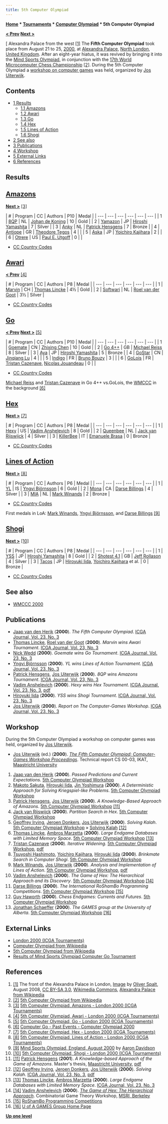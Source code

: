 ```yaml
---
title: 5th Computer Olympiad
---
```

**[Home](Home "Home") * [Tournaments](Tournaments_and_Matches "Tournaments and Matches") * [Computer Olympiad](Computer_Olympiad "Computer Olympiad") * 5th Computer Olympiad**

**[\< Prev](4th_Computer_Olympiad "4th Computer Olympiad") [Next >](6th_Computer_Olympiad "6th Computer Olympiad")**

\[ Alexandra Palace from the west <a id="cite-note-1" href="#cite-ref-1">[1]</a>
The **Fifth Computer Olympiad** took place from August 21 to 25, [2000](Timeline#2000 "Timeline"), at [Alexandra Palace](https://en.wikipedia.org/wiki/Alexandra_Palace), [North London](https://en.wikipedia.org/wiki/North_London), [United Kingdom](https://en.wikipedia.org/wiki/United_Kingdom). After an eight-year hiatus, it was revived by bringing it into the [Mind Sports Olympiad](https://en.wikipedia.org/wiki/Mind_Sports_Olympiad), in conjunction with the [17th World Microcomputer Chess Championship](WMCCC_2000 "WMCCC 2000") <a id="cite-note-2" href="#cite-ref-2">[2]</a>. During the 5th Computer Olympiad a [workshop on computer games](#workshop) was held, organized by [Jos Uiterwijk](Jos_Uiterwijk "Jos Uiterwijk").

## Contents

- [1 Results](#results)
  - [1.1 Amazons](#amazons)
  - [1.2 Awari](#awari)
  - [1.3 Go](#go)
  - [1.4 Hex](#hex)
  - [1.5 Lines of Action](#lines-of-action)
  - [1.6 Shogi](#shogi)
- [2 See also](#see-also)
- [3 Publications](#publications)
- [4 Workshop](#workshop)
- [5 External Links](#external-links)
- [6 References](#references)

## Results

## [Amazons](Amazons "Amazons")

**[Next >](6th_Computer_Olympiad#Amazons "6th Computer Olympiad")** <a id="cite-note-3" href="#cite-ref-3">[3]</a>

|  #
|  Program
|  CC
|  Authors
|  P10 |  Medal
|
| --- | --- | --- | --- | --- | --- |
|  1
| [8QP](https://www.game-ai-forum.org/icga-tournaments/program.php?id=164) |  NL
| [Johan de Koning](Johan_de_Koning "Johan de Koning") |  10
|  Gold
|
|  2
| [Yamazon](https://www.game-ai-forum.org/icga-tournaments/program.php?id=163) |  JP
| [Hiroshi Yamashita](Hiroshi_Yamashita "Hiroshi Yamashita") |  7
|  Silver
|
|  3
| [Anky](https://www.game-ai-forum.org/icga-tournaments/program.php?id=165) |  NL
| [Patrick Hensgens](index.php?title=Patrick_Hensgens&action=edit&redlink=1 "Patrick Hensgens (page does not exist)") |  7
|  Bronze
|
|  4
| [Antiope](https://www.game-ai-forum.org/icga-tournaments/program.php?id=166) |  GR
| [Theodore Tegos](index.php?title=Theodore_Tegos&action=edit&redlink=1 "Theodore Tegos (page does not exist)") |  4
|  |
|  5
| [Aska](https://www.game-ai-forum.org/icga-tournaments/program.php?id=167) |  JP
| [Yoichiro Kajihara](Yoichiro_Kajihara "Yoichiro Kajihara") |  2
|  |
|  6
| [Otrere](https://www.game-ai-forum.org/icga-tournaments/program.php?id=168) |  US
| [Paul E. Utgoff](Paul_E._Utgoff "Paul E. Utgoff") |  0
|  |

- [CC Country Codes](https://en.wikipedia.org/wiki/ISO_3166-1)

## [Awari](Awari "Awari")

**[\< Prev](4th_Computer_Olympiad#Awari "4th Computer Olympiad")** <a id="cite-note-4" href="#cite-ref-4">[4]</a>

|  #
|  Program
|  CC
|  Authors
|  P8 |  Medal
|
| --- | --- | --- | --- | --- | --- |
|  1
| [Marvin](https://www.game-ai-forum.org/icga-tournaments/program.php?id=241) |  CH
| [Thomas Lincke](Thomas_Lincke "Thomas Lincke") |  4½
|  Gold
|
|  2
| [Softwari](https://www.game-ai-forum.org/icga-tournaments/program.php?id=240) |  NL
| [Roel van der Goot](index.php?title=Roel_van_der_Goot&action=edit&redlink=1 "Roel van der Goot (page does not exist)") |  3½
|  Silver
|

- [CC Country Codes](https://en.wikipedia.org/wiki/ISO_3166-1)

## [Go](Go "Go")

**[\< Prev](4th_Computer_Olympiad#Go "4th Computer Olympiad") [Next >](7th_Computer_Olympiad#Go "7th Computer Olympiad")** <a id="cite-note-5" href="#cite-ref-5">[5]</a>

|  #
|  Program
|  CC
|  Authors
|  P10 |  Medal
|
| --- | --- | --- | --- | --- | --- |
|  1
| [Goemate](https://www.game-ai-forum.org/icga-tournaments/program.php?id=127) |  CN
| [Zhixing Chen](index.php?title=Zhixing_Chen&action=edit&redlink=1 "Zhixing Chen (page does not exist)") |  10
|  Gold
|
|  2
| [Go 4++](https://www.game-ai-forum.org/icga-tournaments/program.php?id=128) |  GB
| [Michael Reiss](index.php?title=Michael_Reiss&action=edit&redlink=1 "Michael Reiss (page does not exist)") |  8
|  Silver
|
|  3
| [Aya](https://www.game-ai-forum.org/icga-tournaments/program.php?id=3) |  JP
| [Hiroshi Yamashita](Hiroshi_Yamashita "Hiroshi Yamashita") |  5
|  Bronze
|
|  4
| [GoStar](https://www.game-ai-forum.org/icga-tournaments/program.php?id=129) |  CN
| [Jinqiang Lu](index.php?title=Jinqiang_Lu&action=edit&redlink=1 "Jinqiang Lu (page does not exist)") |  4
|  |
|  5
| [Indigo](https://www.game-ai-forum.org/icga-tournaments/program.php?id=2) |  FR
| [Bruno Bouzy](Bruno_Bouzy "Bruno Bouzy") |  3
|  |
|  6
| [GoLois](https://www.game-ai-forum.org/icga-tournaments/program.php?id=130) |  FR
| [Tristan Cazenave](Tristan_Cazenave "Tristan Cazenave"), [Nicolas Jouandeau](index.php?title=Nicolas_Jouandeau&action=edit&redlink=1 "Nicolas Jouandeau (page does not exist)") |  0
|  |

- [CC Country Codes](https://en.wikipedia.org/wiki/ISO_3166-1)

[](http://www.computer-go.info/events/mso/2000/index.html)
[Michael Reiss](index.php?title=Michael_Reiss&action=edit&redlink=1 "Michael Reiss (page does not exist)") and [Tristan Cazenave](Tristan_Cazenave "Tristan Cazenave") in Go 4++ vs.GoLois, the [WMCCC](WMCCC_2000 "WMCCC 2000") in the background <a id="cite-note-6" href="#cite-ref-6">[6]</a>

## [Hex](Hex "Hex")

**[Next >](8th_Computer_Olympiad#Hex "8th Computer Olympiad")** <a id="cite-note-7" href="#cite-ref-7">[7]</a>

|  #
|  Program
|  CC
|  Authors
|  P8 |  Medal
|
| --- | --- | --- | --- | --- | --- |
|  1
| [Hexy](https://www.game-ai-forum.org/icga-tournaments/program.php?id=131) |  US
| [Vadim Anshelevich](Vadim_Anshelevich "Vadim Anshelevich") |  8
|  Gold
|
|  2
| [Queenbee](https://www.game-ai-forum.org/icga-tournaments/program.php?id=132) |  NL
| [Jack van Rijswijck](index.php?title=Jack_van_Rijswijck&action=edit&redlink=1 "Jack van Rijswijck (page does not exist)") |  4
|  Silver
|
|  3
| [KillerBee](https://www.game-ai-forum.org/icga-tournaments/program.php?id=133) |  IT
| [Emanuele Brasa](index.php?title=Emanuele_Brasa&action=edit&redlink=1 "Emanuele Brasa (page does not exist)") |  0
|  Bronze
|

- [CC Country Codes](https://en.wikipedia.org/wiki/ISO_3166-1)

## [Lines of Action](Lines_of_Action "Lines of Action")

**[Next >](6th_Computer_Olympiad#LOA "6th Computer Olympiad")** <a id="cite-note-8" href="#cite-ref-8">[8]</a>

|  #
|  Program
|  CC
|  Authors
|  P6 |  Medal
|
| --- | --- | --- | --- | --- | --- |
|  1
| [YL](https://www.game-ai-forum.org/icga-tournaments/program.php?id=117) |  IS
| [Yngvi Björnsson](Yngvi_Bj%C3%B6rnsson "Yngvi Björnsson") |  6
|  Gold
|
|  2
| [Mona](https://www.game-ai-forum.org/icga-tournaments/program.php?id=239) |  CA
| [Darse Billings](Darse_Billings "Darse Billings") |  4
|  Silver
|
|  3
| [MIA](https://www.game-ai-forum.org/icga-tournaments/program.php?id=116) |  NL
| [Mark Winands](Mark_Winands "Mark Winands") |  2
|  Bronze
|

- [CC Country Codes](https://en.wikipedia.org/wiki/ISO_3166-1)

[](http://spaz.ca/aaron/gallery/england2000/games.html)
First medals in LoA: [Mark Winands](Mark_Winands "Mark Winands"), [Yngvi Björnsson](Yngvi_Bj%C3%B6rnsson "Yngvi Björnsson"), and [Darse Billings](Darse_Billings "Darse Billings") <a id="cite-note-9" href="#cite-ref-9">[9]</a>

## [Shogi](Shogi "Shogi")

**[Next >](6th_Computer_Olympiad#Shogi "6th Computer Olympiad")** <a id="cite-note-10" href="#cite-ref-10">[10]</a>

|  #
|  Program
|  CC
|  Authors
|  P8 |  Medal
|
| --- | --- | --- | --- | --- | --- |
|  1
| [YSS](index.php?title=YSS&action=edit&redlink=1 "YSS (page does not exist)") |  JP
| [Hiroshi Yamashita](Hiroshi_Yamashita "Hiroshi Yamashita") |  8
|  Gold
|
|  2
| [Shotest 4.1](index.php?title=Shotest&action=edit&redlink=1 "Shotest (page does not exist)") |  GB
| [Jeff Rollason](Jeff_Rollason "Jeff Rollason") |  4
|  Silver
|
|  3
| [Tacos](index.php?title=Tacos&action=edit&redlink=1 "Tacos (page does not exist)") |  JP
| [Hiroyuki Iida](Hiroyuki_Iida "Hiroyuki Iida"), [Yoichiro Kajihara](Yoichiro_Kajihara "Yoichiro Kajihara") et al.
|  0
|  Bronze
|

- [CC Country Codes](https://en.wikipedia.org/wiki/ISO_3166-1)

## See also

- [WMCCC 2000](WMCCC_2000 "WMCCC 2000")

## Publications

- [Jaap van den Herik](Jaap_van_den_Herik "Jaap van den Herik") (**2000**). *The Fifth Computer Olympiad*. [ICGA Journal, Vol. 23, No. 3](ICGA_Journal#23_3 "ICGA Journal")
- [Thomas Lincke](Thomas_Lincke "Thomas Lincke"), [Roel van der Goot](index.php?title=Roel_van_der_Goot&action=edit&redlink=1 "Roel van der Goot (page does not exist)") (**2000**). *Marvin wins Awari Tournament*. [ICGA Journal, Vol. 23, No. 3](ICGA_Journal#23_3 "ICGA Journal")
- [Nick Wedd](index.php?title=Nick_Wedd&action=edit&redlink=1 "Nick Wedd (page does not exist)") (**2000**). *Goemate wins Go Tournament*. [ICGA Journal, Vol. 23, No. 3](ICGA_Journal#23_3 "ICGA Journal")
- [Yngvi Björnsson](Yngvi_Bj%C3%B6rnsson "Yngvi Björnsson") (**2000**). *YL wins Lines of Action Tournament*. [ICGA Journal, Vol. 23, No. 3](ICGA_Journal#23_3 "ICGA Journal")
- [Patrick Hensgens](index.php?title=Patrick_Hensgens&action=edit&redlink=1 "Patrick Hensgens (page does not exist)"), [Jos Uiterwijk](Jos_Uiterwijk "Jos Uiterwijk") (**2000**). *8QP wins Amazons Tournament*. [ICGA Journal, Vol. 23, No. 3](ICGA_Journal#23_3 "ICGA Journal")
- [Vadim Anshelevich](Vadim_Anshelevich "Vadim Anshelevich") (**2000**). *Hexy wins Hex Tournament*. [ICGA Journal, Vol. 23, No. 3](ICGA_Journal#23_3 "ICGA Journal"), [pdf](http://home.earthlink.net/%7Evanshel/Ansh-MSO-Results.pdf)
- [Hiroyuki Iida](Hiroyuki_Iida "Hiroyuki Iida") (**2000**). *YSS wins Shogi Tournament*. [ICGA Journal, Vol. 23, No. 3](ICGA_Journal#23_3 "ICGA Journal")
- [Jos Uiterwijk](Jos_Uiterwijk "Jos Uiterwijk") (**2000**). *Report on The Computer-Games Workshop*. [ICGA Journal, Vol. 23, No. 3](ICGA_Journal#23_3 "ICGA Journal")

## Workshop

During the 5th Computer Olympiad a workshop on computer games was held, organized by [Jos Uiterwijk](Jos_Uiterwijk "Jos Uiterwijk").

- [Jos Uiterwijk](Jos_Uiterwijk "Jos Uiterwijk") (ed.) (**2000**). *[The Fifth Computer Olympiad; Computer-Games Workshop Proceedings](https://www.bibliotheek.nl/catalogus/titel.215170032.html)*. Technical report CS 00-03, IKAT, [Maastricht University](Maastricht_University "Maastricht University")

1. [Jaap van den Herik](Jaap_van_den_Herik "Jaap van den Herik") (**2000**). *Passed Predictions and Current Expectations*. [5th Computer Olympiad Workshop](5th_Computer_Olympiad#Workshop "5th Computer Olympiad")
1. [Makoto Sakuta](Makoto_Sakuta "Makoto Sakuta"), [Hiroyuki Iida](Hiroyuki_Iida "Hiroyuki Iida"), [Jin Yoshimura](Jin_Yoshimura "Jin Yoshimura") (**2000**). *A Deterministic Approach for Solving Kriegspiel-like Problems*. [5th Computer Olympiad Workshop](5th_Computer_Olympiad#Workshop "5th Computer Olympiad")
1. [Patrick Hensgens](index.php?title=Patrick_Hensgens&action=edit&redlink=1 "Patrick Hensgens (page does not exist)"), [Jos Uiterwijk](Jos_Uiterwijk "Jos Uiterwijk") (**2000**). *A Knowledge-Based Approach of Amazons*. [5th Computer Olympiad Workshop](5th_Computer_Olympiad#Workshop "5th Computer Olympiad") <a id="cite-note-11" href="#cite-ref-11">[11]</a>
1. [Jack van Rijswijck](index.php?title=Jack_van_Rijswijck&action=edit&redlink=1 "Jack van Rijswijck (page does not exist)") (**2000**). *Partition Search in Hex*. [5th Computer Olympiad Workshop](5th_Computer_Olympiad#Workshop "5th Computer Olympiad")
1. [Geoffrey Irving](index.php?title=Geoffrey_Irving&action=edit&redlink=1 "Geoffrey Irving (page does not exist)"), [Jeroen Donkers](Jeroen_Donkers "Jeroen Donkers"), [Jos Uiterwijk](Jos_Uiterwijk "Jos Uiterwijk") (**2000**). *Solving Kalah*. [5th Computer Olympiad Workshop](5th_Computer_Olympiad#Workshop "5th Computer Olympiad") » [Solving Kalah](Kalah#Solving "Kalah") <a id="cite-note-12" href="#cite-ref-12">[12]</a>
1. [Thomas Lincke](Thomas_Lincke "Thomas Lincke"), [Ambros Marzetta](Ambros_Marzetta "Ambros Marzetta") (**2000**). *Large Endgame Databases with Limited Memory Space*. [5th Computer Olympiad Workshop](5th_Computer_Olympiad#Workshop "5th Computer Olympiad") <a id="cite-note-13" href="#cite-ref-13">[13]</a>
1. [Tristan Cazenave](Tristan_Cazenave "Tristan Cazenave") (**2000**). *Iterative Widening*. [5th Computer Olympiad Workshop](5th_Computer_Olympiad#Workshop "5th Computer Olympiad"), [pdf](http://www.lamsade.dauphine.fr/%7Ecazenave/papers/iw00.pdf)
1. [Tsuyoshi Hashimoto](Tsuyoshi_Hashimoto "Tsuyoshi Hashimoto"), [Yoichiro Kajihara](Yoichiro_Kajihara "Yoichiro Kajihara"), [Hiroyuki Iida](Hiroyuki_Iida "Hiroyuki Iida") (**2000**). *Brinkmate Search in Computer Shogi*. [5th Computer Olympiad Workshop](5th_Computer_Olympiad#Workshop "5th Computer Olympiad")
1. [Mark Winands](Mark_Winands "Mark Winands"), [Jos Uiterwijk](Jos_Uiterwijk "Jos Uiterwijk") (**2000**). *Analysis and Implementation of Lines of Action*. [5th Computer Olympiad Workshop](5th_Computer_Olympiad#Workshop "5th Computer Olympiad"), [pdf](https://dke.maastrichtuniversity.nl/m.winands/documents/workshop_2000.pdf)
1. [Vadim Anshelevich](Vadim_Anshelevich "Vadim Anshelevich") (**2000**). *The Game of Hex: The Hierarchical Approach and its Discovery*. [5th Computer Olympiad Workshop](5th_Computer_Olympiad#Workshop "5th Computer Olympiad") <a id="cite-note-14" href="#cite-ref-14">[14]</a>
1. [Darse Billings](Darse_Billings "Darse Billings") (**2000**). *The International RoShamBo Programming Competitions*. [5th Computer Olympiad Workshop](5th_Computer_Olympiad#Workshop "5th Computer Olympiad") <a id="cite-note-15" href="#cite-ref-15">[15]</a>
1. [Guy Haworth](Guy_Haworth "Guy Haworth") (**2000**). *Chess Endgames: Currents and Futures*. [5th Computer Olympiad Workshop](5th_Computer_Olympiad#Workshop "5th Computer Olympiad")
1. [Jonathan Schaeffer](Jonathan_Schaeffer "Jonathan Schaeffer") (**2000**). *The GAMES group at the University of Alberta*. [5th Computer Olympiad Workshop](5th_Computer_Olympiad#Workshop "5th Computer Olympiad") <a id="cite-note-16" href="#cite-ref-16">[16]</a>

## External Links

- [London 2000 (ICGA Tournaments)](https://www.game-ai-forum.org/icga-tournaments/event.php?id=9)
- [Computer Olympiad from Wikipedia](https://en.wikipedia.org/wiki/Computer_Olympiad)
- [5th Computer Olympiad from Wikipedia](https://en.wikipedia.org/wiki/Computer_Olympiad#5th_Computer_Olympiad)
- [Results of Mind Sports Olympiad Computer Go Tournament](http://www.computer-go.info/events/mso/2000/index.html)

## References

1. <a id="cite-ref-1" href="#cite-note-1">[1]</a> The front of the Alexandra Palace in London, [Image](https://commons.wikimedia.org/wiki/File:Alex_palace1.jpg) by [Oliver Spalt](http://www.artweise.de/), August 2008, [CC BY-SA 3.0](https://creativecommons.org/licenses/by-sa/3.0/deed.en), [Wikimedia Commons](https://en.wikipedia.org/wiki/Wikimedia_Commons), [Alexandra Palace from Wikipedia](https://en.wikipedia.org/wiki/Alexandra_Palace)
1. <a id="cite-ref-2" href="#cite-note-2">[2]</a> [5th Computer Olympiad from Wikipedia](https://en.wikipedia.org/wiki/Computer_Olympiad#5th_Computer_Olympiad)
1. <a id="cite-ref-3" href="#cite-note-3">[3]</a> [5th Computer Olympiad, Amazons - London 2000 (ICGA Tournaments)](https://www.game-ai-forum.org/icga-tournaments/tournament.php?id=33)
1. <a id="cite-ref-4" href="#cite-note-4">[4]</a> [5th Computer Olympiad, Awari - London 2000 (ICGA Tournaments)](https://www.game-ai-forum.org/icga-tournaments/tournament.php?id=34)
1. <a id="cite-ref-5" href="#cite-note-5">[5]</a> [5th Computer Olympiad, Go - London 2000 (ICGA Tournaments)](https://www.game-ai-forum.org/icga-tournaments/tournament.php?id=32)
1. <a id="cite-ref-6" href="#cite-note-6">[6]</a> [Computer Go - Past Events - Computer Olympiad 2000](http://www.computer-go.info/events/mso/2000/index.html)
1. <a id="cite-ref-7" href="#cite-note-7">[7]</a> [5th Computer Olympiad, Hex - London 2000 (ICGA Tournaments)](https://www.game-ai-forum.org/icga-tournaments/tournament.php?id=35)
1. <a id="cite-ref-8" href="#cite-note-8">[8]</a> [5th Computer Olympiad, Lines of Action - London 2000 (ICGA Tournaments)](https://www.game-ai-forum.org/icga-tournaments/tournament.php?id=36)
1. <a id="cite-ref-9" href="#cite-note-9">[9]</a> [Mind Sports Olympiad, England, August 2000](http://spaz.ca/aaron/gallery/england2000/games.html) by [Aaron Davidson](index.php?title=Aaron_Davidson&action=edit&redlink=1 "Aaron Davidson (page does not exist)")
1. <a id="cite-ref-10" href="#cite-note-10">[10]</a> [5th Computer Olympiad, Shogi - London 2000 (ICGA Tournaments)](https://www.game-ai-forum.org/icga-tournaments/tournament.php?id=37)
1. <a id="cite-ref-11" href="#cite-note-11">[11]</a> [Patrick Hensgens](index.php?title=Patrick_Hensgens&action=edit&redlink=1 "Patrick Hensgens (page does not exist)") (**2001**). *A Knowledge-based Approach of the Game of Amazons*. Master's thesis, [Maastricht University](Maastricht_University "Maastricht University"), [pdf](http://www.personeel.unimaas.nl/uiterwijk/Theses/MSc/Hensgens_thesis.pdf)
1. <a id="cite-ref-12" href="#cite-note-12">[12]</a> [Geoffrey Irving](index.php?title=Geoffrey_Irving&action=edit&redlink=1 "Geoffrey Irving (page does not exist)"), [Jeroen Donkers](Jeroen_Donkers "Jeroen Donkers"), [Jos Uiterwijk](Jos_Uiterwijk "Jos Uiterwijk") (**2000**). *Solving Kalah*. [ICGA Journal, Vol. 23, No. 3](ICGA_Journal#23_3 "ICGA Journal"), [pdf](http://naml.us/~irving/papers/irving2000_kalah.pdf)
1. <a id="cite-ref-13" href="#cite-note-13">[13]</a> [Thomas Lincke](Thomas_Lincke "Thomas Lincke"), [Ambros Marzetta](Ambros_Marzetta "Ambros Marzetta") (**2000**). *Large Endgame Databases with Limited Memory Space*. [ICGA Journal, Vol. 23, No. 3](ICGA_Journal#23_3 "ICGA Journal")
1. <a id="cite-ref-14" href="#cite-note-14">[14]</a> [Vadim Anshelevich](Vadim_Anshelevich "Vadim Anshelevich") (**2000**). *[The Game of Hex: The Hierarchical Approach](http://www.msri.org/realvideo/ln/msri/2000/gametheory/anshelevich/1/index.html)*. Combinatorial Game Theory Workshop, [MSRI, Berkeley](https://en.wikipedia.org/wiki/Mathematical_Sciences_Research_Institute)
1. <a id="cite-ref-15" href="#cite-note-15">[15]</a> [RoShamBo Programming Competitions](https://webdocs.cs.ualberta.ca/~darse/rsbpc.html)
1. <a id="cite-ref-16" href="#cite-note-16">[16]</a> [U of A GAMES Group Home Page](https://webdocs.cs.ualberta.ca/~games/)

**[Up one level](Computer_Olympiad "Computer Olympiad")**

